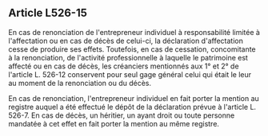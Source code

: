 Article L526-15
----
En cas de renonciation de l'entrepreneur individuel à responsabilité limitée à
l'affectation ou en cas de décès de celui-ci, la déclaration d'affectation cesse
de produire ses effets. Toutefois, en cas de cessation, concomitante à la
renonciation, de l'activité professionnelle à laquelle le patrimoine est affecté
ou en cas de décès, les créanciers mentionnés aux 1° et 2° de l'article L.
526-12 conservent pour seul gage général celui qui était le leur au moment de la
renonciation ou du décès.

En cas de renonciation, l'entrepreneur individuel en fait porter la mention au
registre auquel a été effectué le dépôt de la déclaration prévue à l'article L.
526-7. En cas de décès, un héritier, un ayant droit ou toute personne mandatée à
cet effet en fait porter la mention au même registre.
